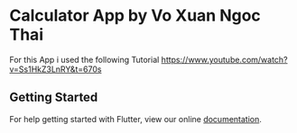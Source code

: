 # Calculator App by Vo Xuan Ngoc Thai 

For this App i used the following Tutorial https://www.youtube.com/watch?v=Ss1HkZ3LnRY&t=670s

## Getting Started

For help getting started with Flutter, view our online
[documentation](https://flutter.io/).
